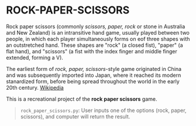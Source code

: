 # ROCK-PAPER-SCISSORS

Rock paper scissors (commonly *scissors, paper, rock* or stone in Australia and New Zealand) is an intransitive hand game, usually played between two people, in which each player simultaneously forms on eof three shapes with an outstretched hand. These shapes are "rock" (a closed fist), "paper" (a flat hand), and "scissors" (a fist with the index finger and middle finger extended, forming a V). 

The earliest form of *rock, paper, scissors*-style game originated in China and was subsequently imported into Japan, where it reached its modern stanardized form, before being spread throughout the world in the early 20th century. [Wikipedia](https://en.wikipedia.org/wiki/Rock_paper_scissors)

This is a recreational project of the **rock paper scissors** game.

> `rock_paper_scissors.py`: User inputs one of the options (rock, paper, scissors), and computer will return the result.
